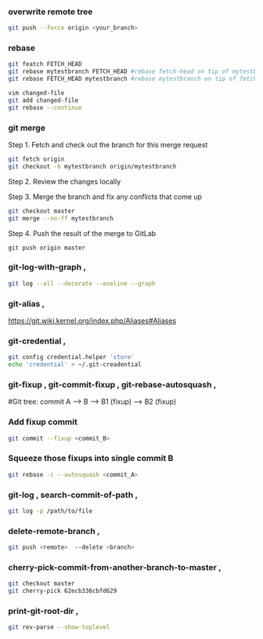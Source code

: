 
### overwrite remote tree
```bash
git push --force origin <your_branch>
```


### rebase
```bash
git featch FETCH_HEAD
git rebase mytestbranch FETCH_HEAD #rebase fetch-head on tip of mytestbranch
git rebase FETCH_HEAD mytestbranch #rebase mytestbranch on tip of fetch-head 

vim changed-file
git add changed-file
git rebase --continue
```


### git merge

Step 1. Fetch and check out the branch for this merge request
```bash
git fetch origin
git checkout -b mytestbranch origin/mytestbranch
```
Step 2. Review the changes locally

Step 3. Merge the branch and fix any conflicts that come up
```bash
git checkout master
git merge --no-ff mytestbranch
```
Step 4. Push the result of the merge to GitLab
```
git push origin master
```


### git-log-with-graph ,
```bash
git log --all --decorate --oneline --graph
```

### git-alias ,
https://git.wiki.kernel.org/index.php/Aliases#Aliases


### git-credential ,
```bash
git config credential.helper 'store'  
echo 'credential' > ~/.git-creadential
```


### git-fixup , git-commit-fixup , git-rebase-autosquash ,

#Git tree: commit A --> B --> B1 (fixup) --> B2 (fixup)

### Add fixup commit
```bash
git commit --fixup <commit_B>
```

### Squeeze those fixups into single commit B
```bash
git rebase -i --autosquash <commit_A>
```



### git-log , search-commit-of-path , 
```bash
git log -p /path/to/file
```



### delete-remote-branch , 
```bash
git push <remote>  --delete <branch>
```


### cherry-pick-commit-from-another-branch-to-master ,
```bash
git checkout master
git cherry-pick 62ecb336cbfd629
```


### print-git-root-dir ,
```bash
git rev-parse --show-toplevel
```
